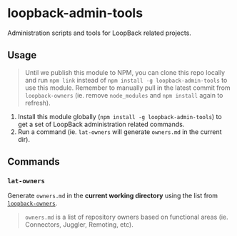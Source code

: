 # loopback-admin-tools

Administration scripts and tools for LoopBack related projects.

## Usage

> Until we publish this module to NPM, you can clone this repo locally and run
`npm link` instead of `npm install -g loopback-admin-tools` to use this module.
Remember to manually pull in the latest commit from `loopback-owners` (ie.
remove `node_modules` and `npm install` again to refresh).

1. Install this module globally (`npm install -g loopback-admin-tools`) to get
   a set of LoopBack administration related commands.
1. Run a command (ie. `lat-owners` will generate `owners.md` in the current
   dir).

## Commands

### `lat-owners`

Generate `owners.md` in the **current working directory** using the list from [`loopback-owners`](//github.com/strongloop/loopback-owners/blob/master/index.js).

> `owners.md` is a list of repository owners based on functional areas (ie.
> Connectors, Juggler, Remoting, etc).
